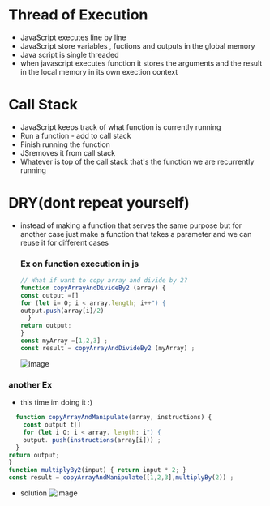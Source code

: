 # Thread of Execution 
- JavaScript executes line by line
- JavaScript store variables , fuctions and outputs in the global memory
- Java script is single threaded 
- when javascript executes function it stores the arguments and the result in the local memory in its own exection context

# Call Stack 
- JavaScript keeps track of what function is currently running
- Run a function - add to call stack
- Finish running the function 
- JSremoves it from call stack
- Whatever is top of the call stack that's the function we are recurrently running

# DRY(dont repeat yourself)
- instead of making a function that serves the same purpose but for another case just make a function that takes a parameter 
  and we can reuse it for different cases

  ### Ex on function execution in js
  ```javascript
  // What if want to copy array and divide by 2?
  function copyArrayAndDivideBy2 (array) {
  const output =[]
  for (let i= O; i < array.length; i++") {
  output.push(array[i]/2)
    }
  return output;
  }
  const myArray =[1,2,3] ;
  const result = copyArrayAndDivideBy2 (myArray) ;
  ```
  ![image](https://github.com/MohammadHajMahmoud/GSG-first-sprint/assets/73450813/62e05192-0f84-4081-b38a-9ab996a3ddd3)
### another Ex 
- this time im doing it :) 
```javascript
  function copyArrayAndManipulate(array, instructions) {
    const output t[]
    for (let i O; i < array. length; i") {
    output. push(instructions(array[i])) ;
  }
return output;
}
function multiplyBy2(input) { return input * 2; }
const result = copyArrayAndManipulate([1,2,3],multiplyBy(2)) ;
```
  - solution 
    ![image](https://github.com/MohammadHajMahmoud/GSG-first-sprint/assets/73450813/18dd81f7-dfeb-4d88-912b-60e8a3758c6e)

